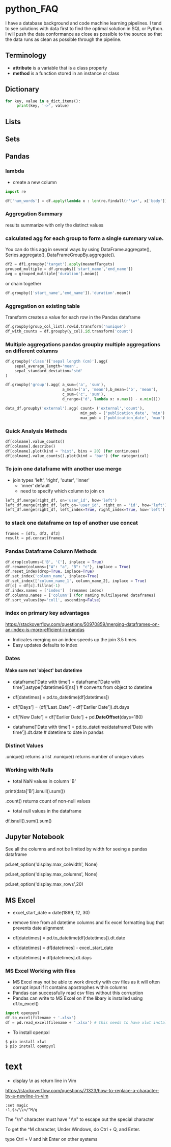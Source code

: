 # python_FAQ

I have a database background and code machine learning pipelines. I tend to see solutions with data first to find the optimal solution in SQL or Python. I will push the data conformance as close as possible to the source so that the data runs as clean as possible through the pipeline.

## Terminology

- **attribute** is a variable that is a class property
- **method** is a function stored in an instance or class 

## Dictionary

```python
for key, value in a_dict.items():
     print(key, '->', value)
```

## Lists

## Sets

## Pandas

### lambda

- create a new column

```python
import re

df['num_words'] = df.apply(lambda x : len(re.findall(r'\w+', x['body'])),axis=1)
```

### Aggregation Summary

results summarize with only the distinct values 

### calculated agg for each group to form a single summary value. 

You can do this agg in several ways by using DataFrame.aggregate(), Series.aggregate(), DataFrameGroupBy.aggregate().

```python
df2 = df1.groupby('target').apply(meanofTargets)
grouped_multiple = df.groupby(['start_name','end_name'])
avg = grouped_multiple['duration'].mean()
```

or chain together

```python
df.groupby(['start_name','end_name']).'duration'.mean()
```

### Aggregation on existing table 

Transform creates a value for each row in the Pandas dataframe

```python
df.groupby(group_col_list).rowid.transform('nunique')
df_with_counts = df.groupby(y_col).id.transform('count')
```

### Multiple aggregations pandas groupby multiple aggregations on different columns

```python
df.groupby('class')['sepal length (cm)'].agg(
    sepal_average_length='mean',
    sepal_standard_deviation='std'
)

df.groupby('group').agg( a_sum=('a', 'sum'),
                         a_mean=('a', 'mean'),b_mean=('b', 'mean'),
                         c_sum=('c', 'sum'),
                         d_range=('d', lambda x: x.max() - x.min()))

data_df.groupby('external').agg( count= ('external','count'),
                                 min_pub = ('publication_date', 'min') ,
                                 max_pub = ('publication_date', 'max') ).reset_index()
```

### Quick Analysis Methods

```python
df[colname].value_counts()
df[colname].describe()
df[colname].plot(kind = 'hist', bins = 20) (for continuous)
df[colname].value_counts().plot(kind = 'bar') (for categorical)
```

### To join one dataframe with another use merge

- join types 'left', 'right', 'outer', 'inner'
     - 'inner' default
     - need to specify which column to join on

```python
left_df.merge(right_df, on='user_id', how='left') 
left_df.merge(right_df, left_on='user_id', right_on = 'id', how='left') 
left_df.merge(right_df, left_index=True, right_index=True, how='left')
```

### to stack one dataframe on top of another use concat

```python
frames = [df1, df2, df3]
result = pd.concat(frames)
```

### Pandas Dataframe Column Methods

```python
df.drop(columns=['B', 'C'], inplace = True)
df.rename(columns={"A": "a", "B": "c"}, inplace = True)
df.reset_index(drop=True, inplace=True)
df.set_index('column_name', inplace=True)
df.set_index(['column_name_1', column_name_2], inplace = True)
df[c] = df[c].fillna(-1)
df.index.names = ['index']  (renames index)
df.columns.names = ['column'] (for naming multilayered dataframes)
df.sort_values(by='col1', ascending=False)
```

### index on primary key advantages

https://stackoverflow.com/questions/50970859/merging-dataframes-on-an-index-is-more-efficient-in-pandas

- Indicates merging on an index speeds up the join 3.5 times
- Easy updates defaults to index

### Dates

#### Make sure not 'object' but datetime

- dataframe['Date with time'] = dataframe['Date with time'].astype('datetime64[ns]') # converts from object to datetime

- df[datetimes] = pd.to_datetime(df[datetimes])
- df['Days'] = (df['Last_Date'] - df['Earlier Date']).dt.days
- df['New Date'] =  df['Earlier Date'] + pd.**DateOffset**(days=180)
- dataframe['Date with time'] = pd.to_datetime(dataframe['Date with time']).dt.date  # datetime to date in pandas

### Distinct Values

.unique() returns a list
.nunique() returns number of unique values

### Working with Nulls

- total NaN values in column 'B'

print(data['B'].isnull().sum())

.count() returns count of non-null values

- total null values in the dataframe

df.isnull().sum().sum()

## Jupyter Notebook

See all the columns and not be limited by width for seeing a pandas dataframe

pd.set_option('display.max_colwidth', None)

pd.set_option('display.max_columns', None)

pd.set_option('display.max_rows',20)

## MS Excel 

- excel_start_date = date(1899, 12, 30)

- remove time from all datetime columns and fix excel formatting bug that prevents date alignment
    
- df[datetimes] = pd.to_datetime(df[datetimes]).dt.date
- df[datetimes] = df[datetimes] - excel_start_date
- df[datetimes] = df[datetimes].dt.days

### MS Excel Working with files

- MS Excel may not be able to work directly with csv files as it will often corrupt input if it contains apostrophes within columns
- Pandas can successfully read csv files without this corruption
- Pandas can write to MS Excel on if the libary is installed using df.to_excel()

```python
import openpyxl
df.to_excel(filename + '.xlsx')
df = pd.read_excel(filename + '.xlsx') # this needs to have xlwt installed
```

- To install openpxl

```
$ pip install xlwt
$ pip install openpyxl
```
   
# text

- display \n as return line in Vim

https://stackoverflow.com/questions/71323/how-to-replace-a-character-by-a-newline-in-vim

```
:set magic
:1,$s/\\n/^M/g
```

The "\n" character must have "\\\n" to escape out the special character

To get the ^M character, Under Windows, do Ctrl + Q, and Enter.

type Ctrl + V and hit Enter on other systems
